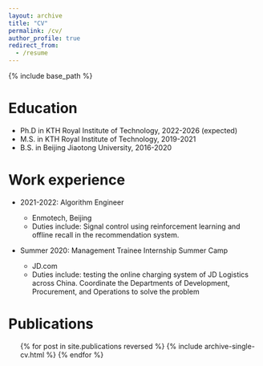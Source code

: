 ```yaml
---
layout: archive
title: "CV"
permalink: /cv/
author_profile: true
redirect_from:
  - /resume
---
```


{% include base_path %}

Education
======
* Ph.D in KTH Royal Institute of Technology, 2022-2026 (expected)
* M.S. in KTH Royal Institute of Technology, 2019-2021
* B.S. in Beijing Jiaotong University, 2016-2020

Work experience
======
* 2021-2022: Algorithm Engineer
  * Enmotech, Beijing
  * Duties include: Signal control using reinforcement learning and offline recall in the recommendation system.

* Summer 2020: Management Trainee Internship Summer Camp
  * JD.com
  * Duties include: testing the online charging system of JD Logistics across China. Coordinate the Departments of Development, Procurement, and Operations to solve the problem 

Publications
======
  <ul>{% for post in site.publications reversed %}
    {% include archive-single-cv.html %}
  {% endfor %}</ul>
  

